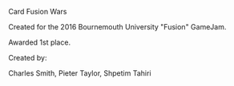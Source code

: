 Card Fusion Wars

Created for the 2016 Bournemouth University "Fusion" GameJam.

Awarded 1st place.

Created by:

Charles Smith,
Pieter Taylor,
Shpetim Tahiri

